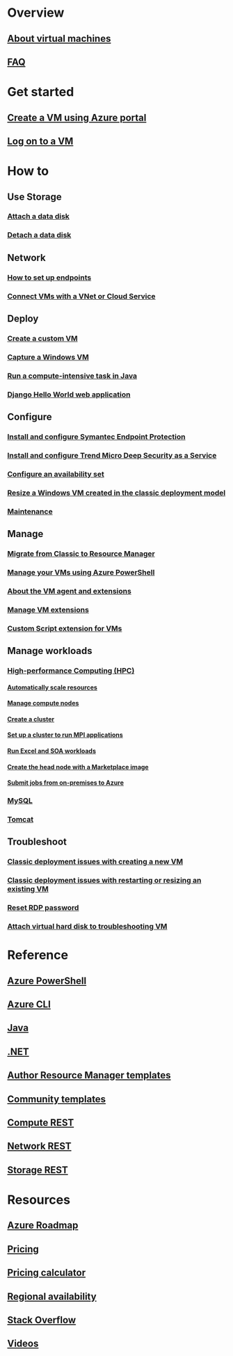 # Overview
## [About virtual machines](../../virtual-machines-windows-about.md?toc=%2fazure%2fvirtual-machines%2fwindows%2fclassic%2ftoc.json)
## [FAQ](faq-classic.md)

# Get started
## [Create a VM using Azure portal](tutorial-classic.md)
## [Log on to a VM](connect-logon-classic.md)

# How to
## Use Storage
### [Attach a data disk](attach-disk-classic.md)
### [Detach a data disk](detach-disk-classic.md)

## Network
### [How to set up endpoints](setup-endpoints.md)
### [Connect VMs with a VNet or Cloud Service](connect-vms-classic.md)

## Deploy
### [Create a custom VM](createportal-classic.md)
### [Capture a Windows VM](capture-image-classic.md)
### [Run a compute-intensive task in Java](java-run-compute-intensive-task.md)
### [Django Hello World web application](python-django-web-app.md)

## Configure
### [Install and configure Symantec Endpoint Protection](install-symantec.md)
### [Install and configure Trend Micro Deep Security as a Service](install-trend.md)
### [Configure an availability set](configure-availability-claassic.md)
### [Resize a Windows VM created in the classic deployment model](resize-vm-classic.md)
### [Maintenance](planned-maintenance-schedule-classic.md)

## Manage
### [Migrate from Classic to Resource Manager](../../virtual-machines-windows-migration-classic-resource-manager-deep-dive.md)
### [Manage your VMs using Azure PowerShell](manage-psh-classic.md)
### [About the VM agent and extensions](agents-and-extensions-classic.md)
### [Manage VM extensions](manage-extensions-classic.md)
### [Custom Script extension for VMs](extensions-customscript-classic.md)

## Manage workloads
### [High-performance Computing (HPC)](../../virtual-machines-windows-hpcpack-cluster-options.md)
#### [Automatically scale resources](hpcpack-cluster-node-autogrowshrink.md)
#### [Manage compute nodes](hpcpack-cluster-node-manage.md)
#### [Create a cluster](hpcpack-cluster-powershell-script.md)
#### [Set up a cluster to run MPI applications](hpcpack-rdma-cluster.md)
#### [Run Excel and SOA workloads](../../virtual-machines-windows-excel-cluster-hpcpack.md)
#### [Create the head node with a Marketplace image](../../virtual-machines-windows-hpcpack-cluster-headnode.md)
#### [Submit jobs from on-premises to Azure](../../virtual-machines-windows-hpcpack-cluster-submit-jobs.md)
### [MySQL](mysql-2008r2.md)
### [Tomcat](java-run-tomcat-app-server.md)

## Troubleshoot
### [Classic deployment issues with creating a new VM](troubleshoot-deployment-new-vm.md)
### [Classic deployment issues with restarting or resizing an existing VM](virtual-machines-windows-classic-restart-resize-error-troubleshooting.md)
### [Reset RDP password](reset-rdp.md)
### [Attach virtual hard disk to troubleshooting VM](troubleshoot-recovery-disks-portal.md)

# Reference
## [Azure PowerShell](/powershell/azure/overview)
## [Azure CLI](/cli/azure/vm)
## [Java](/java/api)
## [.NET](/dotnet/api/microsoft.azure.management.compute)
## [Author Resource Manager templates](../../../resource-group-authoring-templates.md)
## [Community templates](https://azure.microsoft.com/documentation/templates)
## [Compute REST](https://msdn.microsoft.com/library/jj157206.aspx)
## [Network REST](https://msdn.microsoft.com/library/jj157182.aspx)
## [Storage REST](https://msdn.microsoft.com/library/ee460790.aspx)

# Resources
## [Azure Roadmap](https://azure.microsoft.com/roadmap/?category=compute)
## [Pricing](https://azure.microsoft.com/pricing/details/virtual-machines/#Windows)
## [Pricing calculator](https://azure.microsoft.com/pricing/calculator/)
## [Regional availability](https://azure.microsoft.com/regions/services/)
## [Stack Overflow](http://stackoverflow.com/questions/tagged/azure-virtual-machine)
## [Videos](https://azure.microsoft.com/documentation/videos/index/?services=virtual-machines)
